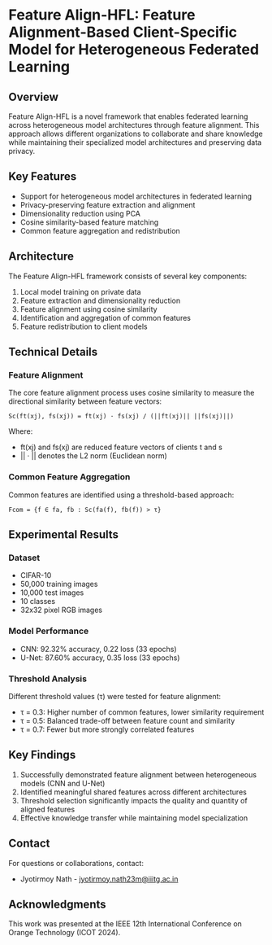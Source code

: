 # Feature Align-HFL: Feature Alignment-Based Client-Specific Model for Heterogeneous Federated Learning

## Overview
Feature Align-HFL is a novel framework that enables federated learning across heterogeneous model architectures through feature alignment. This approach allows different organizations to collaborate and share knowledge while maintaining their specialized model architectures and preserving data privacy.

## Key Features
- Support for heterogeneous model architectures in federated learning
- Privacy-preserving feature extraction and alignment
- Dimensionality reduction using PCA
- Cosine similarity-based feature matching
- Common feature aggregation and redistribution

## Architecture
The Feature Align-HFL framework consists of several key components:
1. Local model training on private data
2. Feature extraction and dimensionality reduction
3. Feature alignment using cosine similarity
4. Identification and aggregation of common features
5. Feature redistribution to client models

## Technical Details

### Feature Alignment
The core feature alignment process uses cosine similarity to measure the directional similarity between feature vectors:

```
Sc(ft(xj), fs(xj)) = ft(xj) · fs(xj) / (||ft(xj)|| ||fs(xj)||)
```

Where:
- ft(xj) and fs(xj) are reduced feature vectors of clients t and s
- || · || denotes the L2 norm (Euclidean norm)

### Common Feature Aggregation
Common features are identified using a threshold-based approach:
```
Fcom = {f ∈ fa, fb : Sc(fa(f), fb(f)) > τ}
```

## Experimental Results

### Dataset
- CIFAR-10
- 50,000 training images
- 10,000 test images
- 10 classes
- 32x32 pixel RGB images

### Model Performance
- CNN: 92.32% accuracy, 0.22 loss (33 epochs)
- U-Net: 87.60% accuracy, 0.35 loss (33 epochs)

### Threshold Analysis
Different threshold values (τ) were tested for feature alignment:
- τ = 0.3: Higher number of common features, lower similarity requirement
- τ = 0.5: Balanced trade-off between feature count and similarity
- τ = 0.7: Fewer but more strongly correlated features

## Key Findings
1. Successfully demonstrated feature alignment between heterogeneous models (CNN and U-Net)
2. Identified meaningful shared features across different architectures
3. Threshold selection significantly impacts the quality and quantity of aligned features
4. Effective knowledge transfer while maintaining model specialization



## Contact
For questions or collaborations, contact:
- Jyotirmoy Nath - jyotirmoy.nath23m@iiitg.ac.in



## Acknowledgments
This work was presented at the IEEE 12th International Conference on Orange Technology (ICOT 2024).
